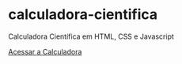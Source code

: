 # calculadora-cientifica
Calculadora Científica em HTML, CSS e Javascript
<p>
    <a href="https://calculadoracientificakim.netlify.app/" class="link-sem-linha">Acessar a Calculadora</a>
</p>
